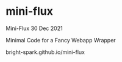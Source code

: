# mini-flux

Mini-Flux 30 Dec 2021

Minimal Code for a Fancy Webapp Wrapper

bright-spark.github.io/mini-flux
